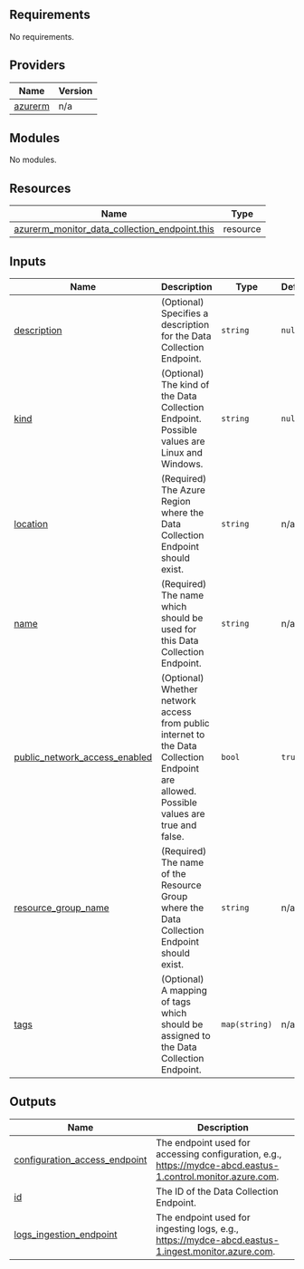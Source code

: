 ## Requirements

No requirements.

## Providers

| Name | Version |
|------|---------|
| <a name="provider_azurerm"></a> [azurerm](#provider\_azurerm) | n/a |

## Modules

No modules.

## Resources

| Name | Type |
|------|------|
| [azurerm_monitor_data_collection_endpoint.this](https://registry.terraform.io/providers/hashicorp/azurerm/latest/docs/resources/monitor_data_collection_endpoint) | resource |

## Inputs

| Name | Description | Type | Default | Required |
|------|-------------|------|---------|:--------:|
| <a name="input_description"></a> [description](#input\_description) | (Optional) Specifies a description for the Data Collection Endpoint. | `string` | `null` | no |
| <a name="input_kind"></a> [kind](#input\_kind) | (Optional) The kind of the Data Collection Endpoint. Possible values are Linux and Windows. | `string` | `null` | no |
| <a name="input_location"></a> [location](#input\_location) | (Required) The Azure Region where the Data Collection Endpoint should exist. | `string` | n/a | yes |
| <a name="input_name"></a> [name](#input\_name) | (Required) The name which should be used for this Data Collection Endpoint. | `string` | n/a | yes |
| <a name="input_public_network_access_enabled"></a> [public\_network\_access\_enabled](#input\_public\_network\_access\_enabled) | (Optional) Whether network access from public internet to the Data Collection Endpoint are allowed. Possible values are true and false. | `bool` | `true` | no |
| <a name="input_resource_group_name"></a> [resource\_group\_name](#input\_resource\_group\_name) | (Required) The name of the Resource Group where the Data Collection Endpoint should exist. | `string` | n/a | yes |
| <a name="input_tags"></a> [tags](#input\_tags) | (Optional) A mapping of tags which should be assigned to the Data Collection Endpoint. | `map(string)` | n/a | yes |

## Outputs

| Name | Description |
|------|-------------|
| <a name="output_configuration_access_endpoint"></a> [configuration\_access\_endpoint](#output\_configuration\_access\_endpoint) | The endpoint used for accessing configuration, e.g., https://mydce-abcd.eastus-1.control.monitor.azure.com. |
| <a name="output_id"></a> [id](#output\_id) | The ID of the Data Collection Endpoint. |
| <a name="output_logs_ingestion_endpoint"></a> [logs\_ingestion\_endpoint](#output\_logs\_ingestion\_endpoint) | The endpoint used for ingesting logs, e.g., https://mydce-abcd.eastus-1.ingest.monitor.azure.com. |